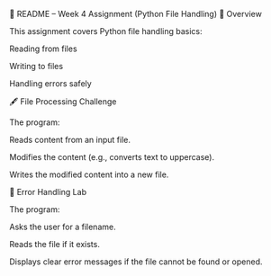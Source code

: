 📖 README – Week 4 Assignment (Python File Handling)
📌 Overview

This assignment covers Python file handling basics:

Reading from files

Writing to files

Handling errors safely

🖋️ File Processing Challenge

The program:

Reads content from an input file.

Modifies the content (e.g., converts text to uppercase).

Writes the modified content into a new file.

🧪 Error Handling Lab

The program:

Asks the user for a filename.

Reads the file if it exists.

Displays clear error messages if the file cannot be found or opened.


